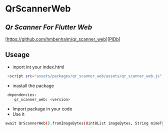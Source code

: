 # QrScannerWeb
## _Qr Scanner For Flutter Web_

[https://github.com/hmbenhaim/qr_scanner_web][PlDb]

## Useage
- inport int your index.html  
```sh
 <script src="assets/packages/qr_scanner_web/assets/qr_scanner_web.js" type="text/javascript"></script>
```
- inastall the package
```sh
 dependencies:
    qr_scanner_web: <version>
```
- Import package in your code
- Use it
```sh
await QrScannerWeb().fromImageBytes(Uint8List imageBytes, String mimeType);
``` 